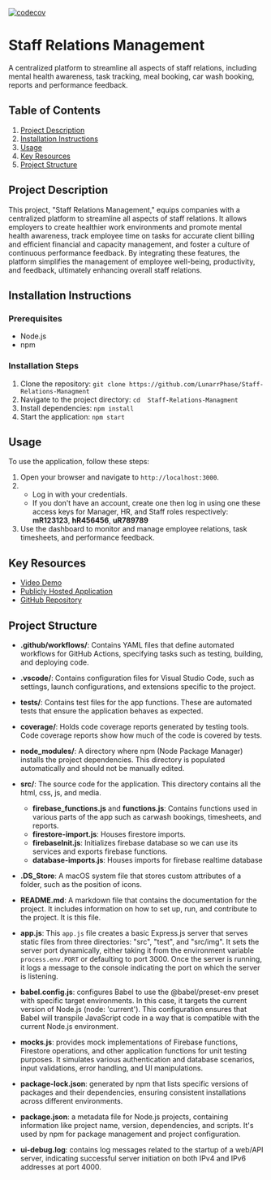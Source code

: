 [![codecov](https://codecov.io/gh/LunarrPhase/Staff-Relations-Managment/graph/badge.svg?token=3A12FZGFGP)](https://codecov.io/gh/LunarrPhase/Staff-Relations-Managment)


# Staff Relations Management

A centralized platform to streamline all aspects of staff relations, including mental health awareness, task tracking, meal booking, car wash booking, reports and performance feedback.

## Table of Contents
1. [Project Description](#project-description)
2. [Installation Instructions](#installation-instructions)
3. [Usage](#usage)
4. [Key Resources](#key-resources)
5. [Project Structure](#project-structure)



## Project Description

This project, "Staff Relations Management," equips companies with a centralized platform to streamline all aspects of staff relations. It allows employers to create healthier work environments and promote mental health awareness, track employee time on tasks for accurate client billing and efficient financial and capacity management, and foster a culture of continuous performance feedback. By integrating these features, the platform simplifies the management of employee well-being, productivity, and feedback, ultimately enhancing overall staff relations.

## Installation Instructions

### Prerequisites
- Node.js
- npm

### Installation Steps
1. Clone the repository: `git clone https://github.com/LunarrPhase/Staff-Relations-Managment`
2. Navigate to the project directory: `cd  Staff-Relations-Managment`
3. Install dependencies: `npm install`
4. Start the application: `npm start`

## Usage

To use the application, follow these steps:
1. Open your browser and navigate to `http://localhost:3000`.
2. - Log in with your credentials. 
    - If you don't have an account, create one then log in using one these access keys for Manager, HR, and Staff roles respectively: **mR123123**, **hR456456**, **uR789789**
3. Use the dashboard to monitor and manage employee relations, task timesheets, and performance feedback.

## Key Resources

- [Video Demo](https://www.youtube.com/watch?v=qMM9CJqOT0Y)
- [Publicly Hosted Application](http://staff-relations-management.azurewebsites.net/)
- [GitHub Repository](https://github.com/LunarrPhase/Staff-Relations-Managment)


## Project Structure

- **.github/workflows/**: Contains YAML files that define automated workflows for GitHub Actions, specifying tasks such as testing, building, and deploying code.
- **.vscode/**: Contains configuration files for Visual Studio Code, such as settings, launch configurations, and extensions specific to the project.
- **__tests__/**: Contains test files for the app functions. These are automated tests that ensure the application behaves as expected.
- **coverage/**: Holds code coverage reports generated by testing tools. Code coverage reports show how much of the code is covered by tests.
- **node_modules/**: A directory where npm (Node Package Manager) installs the project dependencies. This directory is populated automatically and should not be manually edited.
- **src/**: The source code for the application. This directory contains all the html, css, js, and media.
  - **firebase_functions.js** and **functions.js**: Contains functions used in various parts of the app such as carwash bookings, timesheets, and reports.
  - **firestore-import.js**: Houses firestore imports.
  - **firebaseInit.js**: Initializes firebase database so we can use its services and exports firebase functions.
  - **database-imports.js**: Houses imports for firebase realtime database
- **.DS_Store**: A macOS system file that stores custom attributes of a folder, such as the position of icons.
  
- **README.md**: A markdown file that contains the documentation for the project. It includes information on how to set up, run, and contribute to the project. It is this file.

- **app.js**: This `app.js` file creates a basic Express.js server that serves static files from three directories: "src", "test", and "src/img". It sets the server port dynamically, either taking it from the environment variable `process.env.PORT` or defaulting to port 3000. Once the server is running, it logs a message to the console indicating the port on which the server is listening.
- **babel.config.js**: configures Babel to use the @babel/preset-env preset with specific target environments. In this case, it targets the current version of Node.js (node: 'current'). This configuration ensures that Babel will transpile JavaScript code in a way that is compatible with the current Node.js environment.
- **mocks.js**: provides mock implementations of Firebase functions, Firestore operations, and other application functions for unit testing purposes. It simulates various authentication and database scenarios, input validations, error handling, and UI manipulations.
- **package-lock.json**: generated by npm that lists specific versions of packages and their dependencies, ensuring consistent installations across different environments.
- **package.json**: a metadata file for Node.js projects, containing information like project name, version, dependencies, and scripts. It's used by npm for package management and project configuration.
- **ui-debug.log**:  contains log messages related to the startup of a web/API server, indicating successful server initiation on both IPv4 and IPv6 addresses at port 4000.












